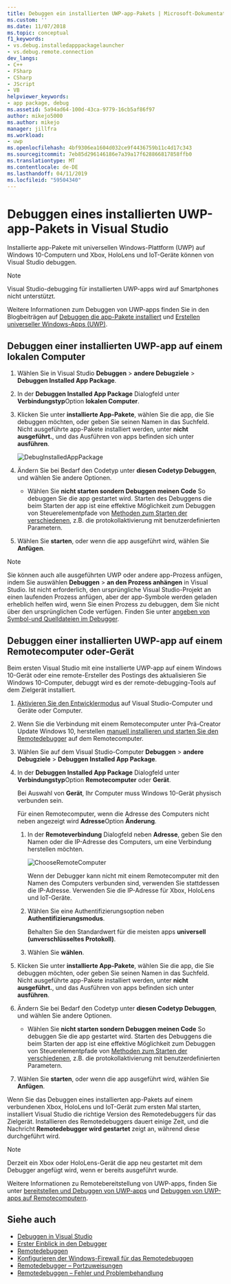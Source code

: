 ```yaml
---
title: Debuggen ein installierten UWP-app-Pakets | Microsoft-Dokumentation
ms.custom: ''
ms.date: 11/07/2018
ms.topic: conceptual
f1_keywords:
- vs.debug.installedapppackagelauncher
- vs.debug.remote.connection
dev_langs:
- C++
- FSharp
- CSharp
- JScript
- VB
helpviewer_keywords:
- app package, debug
ms.assetid: 5a94ad64-100d-43ca-9779-16cb5af86f97
author: mikejo5000
ms.author: mikejo
manager: jillfra
ms.workload:
- uwp
ms.openlocfilehash: 4bf9306ea1604d032ce9f4436759b11c4d17c343
ms.sourcegitcommit: 7eb85d296146186e7a39a17f628866817858ffb0
ms.translationtype: MT
ms.contentlocale: de-DE
ms.lasthandoff: 04/11/2019
ms.locfileid: "59504340"
---
```

# <a name="debug-an-installed-uwp-app-package-in-visual-studio"></a>Debuggen eines installierten UWP-app-Pakets in Visual Studio

Installierte app-Pakete mit universellen Windows-Plattform (UWP) auf Windows 10-Computern und Xbox, HoloLens und IoT-Geräte können von Visual Studio debuggen.

>[!NOTE]
>Visual Studio-debugging für installierten UWP-apps wird auf Smartphones nicht unterstützt.

Weitere Informationen zum Debuggen von UWP-apps finden Sie in den Blogbeiträgen auf [Debuggen die app-Pakete installiert](https://devblogs.microsoft.com/devops/updates-for-debugging-installed-app-packages-in-visual-studio-2015-update-2/) und [Erstellen universeller Windows-Apps (UWP)](https://devblogs.microsoft.com/visualstudio/universal-windows-apps-targeting-windows-10-anniversary-sdk/).

## <a name="debug-an-installed-uwp-app-on-a-local-machine"></a>Debuggen einer installierten UWP-app auf einem lokalen Computer

1. Wählen Sie in Visual Studio **Debuggen** > **andere Debugziele** > **Debuggen Installed App Package**.

1. In der **Debuggen Installed App Package** Dialogfeld unter **Verbindungstyp**Option **lokalen Computer**.

1. Klicken Sie unter **installierte App-Pakete**, wählen Sie die app, die Sie debuggen möchten, oder geben Sie seinen Namen in das Suchfeld. Nicht ausgeführte app-Pakete installiert werden, unter **nicht ausgeführt.**, und das Ausführen von apps befinden sich unter **ausführen**.

   ![DebugInstalledAppPackage](../debugger/media/debug-installed-app-pkg.png "DebugInstalledAppPackage")

1. Ändern Sie bei Bedarf den Codetyp unter **diesen Codetyp Debuggen**, und wählen Sie andere Optionen.
   - Wählen Sie **nicht starten sondern Debuggen meinen Code** So debuggen Sie die app gestartet wird. Starten des Debuggens die beim Starten der app ist eine effektive Möglichkeit zum Debuggen von Steuerelementpfade von [Methoden zum Starten der verschiedenen](/windows/uwp/xbox-apps/automate-launching-uwp-apps), z.B. die protokollaktivierung mit benutzerdefinierten Parametern.

1. Wählen Sie **starten**, oder wenn die app ausgeführt wird, wählen Sie **Anfügen**.

> [!NOTE]
> Sie können auch alle ausgeführten UWP oder andere app-Prozess anfügen, indem Sie auswählen **Debuggen** > **an den Prozess anhängen** in Visual Studio. Ist nicht erforderlich, den ursprüngliche Visual Studio-Projekt an einen laufenden Prozess anfügen, aber der app-Symbole werden geladen erheblich helfen wird, wenn Sie einen Prozess zu debuggen, dem Sie nicht über den ursprünglichen Code verfügen. Finden Sie unter [angeben von Symbol-und Quelldateien im Debugger](specify-symbol-dot-pdb-and-source-files-in-the-visual-studio-debugger.md).

## <a name="remote"></a> Debuggen einer installierten UWP-app auf einem Remotecomputer oder-Gerät

Beim ersten Visual Studio mit eine installierte UWP-app auf einem Windows 10-Gerät oder eine remote-Ersteller des Postings des aktualisieren Sie Windows 10-Computer, debuggt wird es der remote-debugging-Tools auf dem Zielgerät installiert.

1. [Aktivieren Sie den Entwicklermodus](/windows/uwp/get-started/enable-your-device-for-development) auf Visual Studio-Computer und Geräte oder Computer.

1. Wenn Sie die Verbindung mit einem Remotecomputer unter Prä-Creator Update Windows 10, herstellen [manuell installieren und starten Sie den Remotedebugger](../debugger/remote-debugging.md) auf dem Remotecomputer.

1. Wählen Sie auf dem Visual Studio-Computer **Debuggen** > **andere Debugziele** > **Debuggen Installed App Package**.

1. In der **Debuggen Installed App Package** Dialogfeld unter **Verbindungstyp**Option **Remotecomputer** oder **Gerät**.

   Bei Auswahl von **Gerät**, Ihr Computer muss Windows 10-Gerät physisch verbunden sein.

   Für einen Remotecomputer, wenn die Adresse des Computers nicht neben angezeigt wird **Adresse**Option **Änderung**.

   1. In der **Remoteverbindung** Dialogfeld neben **Adresse**, geben Sie den Namen oder die IP-Adresse des Computers, um eine Verbindung herstellen möchten.

      ![ChooseRemoteComputer](../debugger/media/debug-remote-app-pkg.png "ChooseRemoteComputer")

      Wenn der Debugger kann nicht mit einem Remotecomputer mit den Namen des Computers verbunden sind, verwenden Sie stattdessen die IP-Adresse. Verwenden Sie die IP-Adresse für Xbox, HoloLens und IoT-Geräte.
   1. Wählen Sie eine Authentifizierungsoption neben **Authentifizierungsmodus**.

      Behalten Sie den Standardwert für die meisten apps **universell (unverschlüsseltes Protokoll)**.
   1. Wählen Sie **wählen**.

1. Klicken Sie unter **installierte App-Pakete**, wählen Sie die app, die Sie debuggen möchten, oder geben Sie seinen Namen in das Suchfeld. Nicht ausgeführte app-Pakete installiert werden, unter **nicht ausgeführt.**, und das Ausführen von apps befinden sich unter **ausführen**.

1. Ändern Sie bei Bedarf den Codetyp unter **diesen Codetyp Debuggen**, und wählen Sie andere Optionen.
   - Wählen Sie **nicht starten sondern Debuggen meinen Code** So debuggen Sie die app gestartet wird. Starten des Debuggens die beim Starten der app ist eine effektive Möglichkeit zum Debuggen von Steuerelementpfade von [Methoden zum Starten der verschiedenen](/windows/uwp/xbox-apps/automate-launching-uwp-apps), z.B. die protokollaktivierung mit benutzerdefinierten Parametern.

1. Wählen Sie **starten**, oder wenn die app ausgeführt wird, wählen Sie **Anfügen**.

Wenn Sie das Debuggen eines installierten app-Pakets auf einem verbundenen Xbox, HoloLens und IoT-Gerät zum ersten Mal starten, installiert Visual Studio die richtige Version des Remotedebuggers für das Zielgerät. Installieren des Remotedebuggers dauert einige Zeit, und die Nachricht **Remotedebugger wird gestartet** zeigt an, während diese durchgeführt wird.

>[!NOTE]
>Derzeit ein Xbox oder HoloLens-Gerät die app neu gestartet mit dem Debugger angefügt wird, wenn er bereits ausgeführt wurde.

Weitere Informationen zu Remotebereitstellung von UWP-apps, finden Sie unter [bereitstellen und Debuggen von UWP-apps](/windows/uwp/debug-test-perf/deploying-and-debugging-uwp-apps#advanced-remote-deployment-options) und [Debuggen von UWP-apps auf Remotecomputern](run-windows-store-apps-on-a-remote-machine.md).

## <a name="see-also"></a>Siehe auch

- [Debuggen in Visual Studio](../debugger/index.md)
- [Erster Einblick in den Debugger](../debugger/debugger-feature-tour.md)
- [Remotedebuggen](../debugger/remote-debugging.md)
- [Konfigurieren der Windows-Firewall für das Remotedebuggen](../debugger/configure-the-windows-firewall-for-remote-debugging.md)
- [Remotedebugger – Portzuweisungen](../debugger/remote-debugger-port-assignments.md)
- [Remotedebuggen – Fehler und Problembehandlung](../debugger/remote-debugging-errors-and-troubleshooting.md)